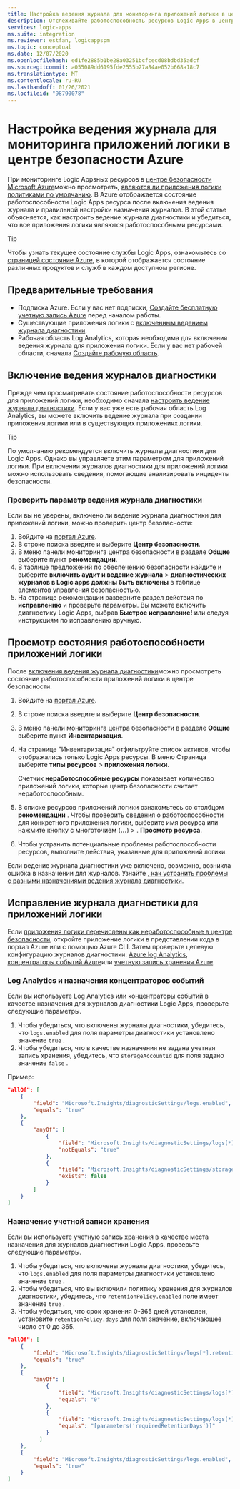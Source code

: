 ```yaml
---
title: Настройка ведения журнала для мониторинга приложений логики в центре безопасности Azure
description: Отслеживайте работоспособность ресурсов Logic Apps в центре безопасности Azure, настроив ведение журнала диагностики.
services: logic-apps
ms.suite: integration
ms.reviewer: estfan, logicappspm
ms.topic: conceptual
ms.date: 12/07/2020
ms.openlocfilehash: ed1fe2885b1be28a03251bcfcecd08bdbd35adcf
ms.sourcegitcommit: a055089dd6195fde2555b27a84ae052b668a18c7
ms.translationtype: MT
ms.contentlocale: ru-RU
ms.lasthandoff: 01/26/2021
ms.locfileid: "98790078"
---
```

# <a name="set-up-logging-to-monitor-logic-apps-in-azure-security-center"></a>Настройка ведения журнала для мониторинга приложений логики в центре безопасности Azure

При мониторинге Logic Appsных ресурсов в [центре безопасности Microsoft Azure](../security-center/security-center-introduction.md)можно просмотреть, [являются ли приложения логики политиками по умолчанию](#view-logic-apps-health-status). В Azure отображается состояние работоспособности Logic Apps ресурса после включения ведения журнала и правильной настройки назначения журналов. В этой статье объясняется, как настроить ведение журнала диагностики и убедиться, что все приложения логики являются работоспособными ресурсами.

> [!TIP]
> Чтобы узнать текущее состояние службы Logic Apps, ознакомьтесь со [страницей состояние Azure](https://status.azure.com/), в которой отображается состояние различных продуктов и служб в каждом доступном регионе.

## <a name="prerequisites"></a>Предварительные требования

* Подписка Azure. Если у вас нет подписки, [Создайте бесплатную учетную запись Azure](https://azure.microsoft.com/free/) перед началом работы.
* Существующие приложения логики с [включенным ведением журнала диагностики](#enable-diagnostic-logging).
* Рабочая область Log Analytics, которая необходима для включения ведения журнала для приложения логики. Если у вас нет рабочей области, сначала [Создайте рабочую область](../azure-monitor/learn/quick-create-workspace.md).

## <a name="enable-diagnostic-logging"></a>Включение ведения журналов диагностики

Прежде чем просматривать состояние работоспособности ресурсов для приложений логики, необходимо сначала [настроить ведение журнала диагностики](monitor-logic-apps-log-analytics.md). Если у вас уже есть рабочая область Log Analytics, вы можете включить ведение журнала при создании приложения логики или в существующих приложениях логики.

> [!TIP]
> По умолчанию рекомендуется включить журналы диагностики для Logic Apps. Однако вы управляете этим параметром для приложений логики. При включении журналов диагностики для приложений логики можно использовать сведения, помогающие анализировать инциденты безопасности.

### <a name="check-diagnostic-logging-setting"></a>Проверить параметр ведения журнала диагностики

Если вы не уверены, включено ли ведение журнала диагностики для приложений логики, можно проверить центр безопасности:

1. Войдите на [портал Azure](https://portal.azure.com).
1. В строке поиска введите и выберите **Центр безопасности**.
1. В меню панели мониторинга центра безопасности в разделе **Общие** выберите пункт **рекомендации**.
1. В таблице предложений по обеспечению безопасности найдите и выберите **включить аудит и ведение журнала** &gt; **диагностических журналов в Logic apps должны быть включены** в таблице элементов управления безопасностью.
1. На странице рекомендации разверните раздел действия по **исправлению** и проверьте параметры. Вы можете включить диагностику Logic Apps, выбрав **Быстрое исправление!** или следуя инструкциям по исправлению вручную.

## <a name="view-logic-apps-health-status"></a>Просмотр состояния работоспособности приложений логики

После [включения ведения журнала диагностики](#enable-diagnostic-logging)можно просмотреть состояние работоспособности приложений логики в центре безопасности.

1. Войдите на [портал Azure](https://portal.azure.com).
1. В строке поиска введите и выберите **Центр безопасности**.
1. В меню панели мониторинга центра безопасности в разделе **Общие** выберите пункт **Инвентаризация**.
1. На странице "Инвентаризация" отфильтруйте список активов, чтобы отображались только Logic Apps ресурсы. В меню Страница выберите **типы ресурсов** &gt; **приложения логики**.

   Счетчик **неработоспособные ресурсы** показывает количество приложений логики, которые центр безопасности считает неработоспособным.
1.  В списке ресурсов приложений логики ознакомьтесь со столбцом **рекомендации** . Чтобы проверить сведения о работоспособности для конкретного приложения логики, выберите имя ресурса или нажмите кнопку с многоточием (**...**) &gt; . **Просмотр ресурса**.
1.  Чтобы устранить потенциальные проблемы работоспособности ресурсов, выполните действия, указанные для приложений логики.

Если ведение журнала диагностики уже включено, возможно, возникла ошибка в назначении для журналов. Узнайте [, как устранить проблемы с разными назначениями ведения журнала диагностики](#fix-diagnostic-logging-for-logic-apps).

## <a name="fix-diagnostic-logging-for-logic-apps"></a>Исправление журнала диагностики для приложений логики

Если [приложения логики перечислены как неработоспособные в центре безопасности](#view-logic-apps-health-status), откройте приложение логики в представлении кода в портал Azure или с помощью Azure CLI. Затем проверьте целевую конфигурацию журналов диагностики: [Azure log Analytics](#log-analytics-and-event-hubs-destinations), [концентраторы событий Azure](#log-analytics-and-event-hubs-destinations)или [учетную запись хранения Azure](#storage-account-destination).

### <a name="log-analytics-and-event-hubs-destinations"></a>Log Analytics и назначения концентраторов событий

Если вы используете Log Analytics или концентраторы событий в качестве назначения для журналов диагностики Logic Apps, проверьте следующие параметры. 

1. Чтобы убедиться, что включены журналы диагностики, убедитесь, что `logs.enabled` для поля параметры диагностики установлено значение `true` . 
1. Чтобы убедиться, что в качестве назначения не задана учетная запись хранения, убедитесь, что `storageAccountId` для поля задано значение `false` .

Пример:

```json
"allOf": [
    {
        "field": "Microsoft.Insights/diagnosticSettings/logs.enabled",
        "equals": "true"
    },
    {
        "anyOf": [
            {
                "field": "Microsoft.Insights/diagnosticSettings/logs[*].retentionPolicy.enabled",
                "notEquals": "true"
            },
            {
                "field": "Microsoft.Insights/diagnosticSettings/storageAccountId",
                "exists": false
            }
        ]
    }
] 
```

### <a name="storage-account-destination"></a>Назначение учетной записи хранения

Если вы используете учетную запись хранения в качестве места назначения для журналов диагностики Logic Apps, проверьте следующие параметры.

1. Чтобы убедиться, что включены журналы диагностики, убедитесь, что `logs.enabled` для поля параметры диагностики установлено значение `true` .
1. Чтобы убедиться, что вы включили политику хранения для журналов диагностики, убедитесь, что `retentionPolicy.enabled` поле имеет значение `true` .
1. Чтобы убедиться, что срок хранения 0-365 дней установлен, установите `retentionPolicy.days` для поля значение, включающее число от 0 до 365.

```json
"allOf": [
    {
        "field": "Microsoft.Insights/diagnosticSettings/logs[*].retentionPolicy.enabled",
        "equals": "true"
    },
    {
        "anyOf": [
            {
                "field": "Microsoft.Insights/diagnosticSettings/logs[*].retentionPolicy.days",
                "equals": "0"
            },
            {
                "field": "Microsoft.Insights/diagnosticSettings/logs[*].retentionPolicy.days",
                "equals": "[parameters('requiredRetentionDays')]"
            }
          ]
    },
    {
        "field": "Microsoft.Insights/diagnosticSettings/logs.enabled",
        "equals": "true"
    }
]
```
